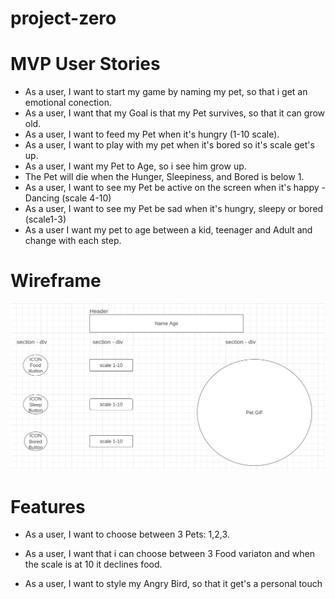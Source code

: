 # project-zero
# MVP User Stories 


- As a user, I want to start my game by naming my pet, so that i get an emotional conection. 
- As a user, I want that my Goal is that my Pet survives, so that it can grow old. 
- As a user, I want to feed my Pet when it's hungry (1-10 scale).
- As a user, I want to play with my pet when it's bored so it's scale get's up.
- As a user, I want my Pet to Age, so i see him grow up.
- The Pet will die when the Hunger, Sleepiness, and Bored is below 1.
- As a user, I want to see my Pet be active on the screen when it's happy - Dancing (scale 4-10)
- As a user, I want to see my Pet be sad when it's hungry, sleepy or bored (scale1-3)
- As a user I want my pet to age between a kid, teenager and Adult and change with each step. 

# Wireframe

![](Wireframe-projectzero.jpg)

# Features 

- As a user, I want to choose between 3 Pets: 1,2,3.

- As a user, I want that i can choose between 3 Food variaton and when the scale is at 10 it declines food. 
- As a user, I want to style my Angry Bird, so that it get's a personal touch 




